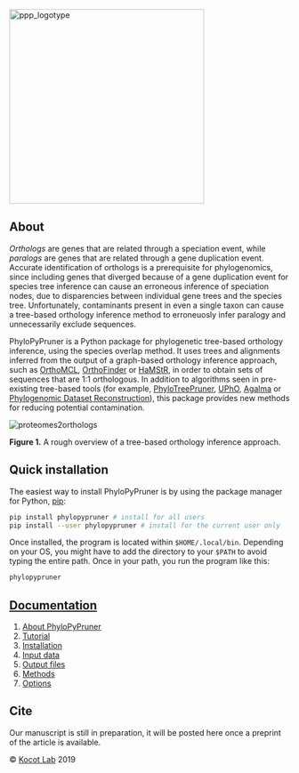 <img src="https://gitlab.com/fethalen/phylopypruner/raw/master/doc/images/ppp_logo.png" alt="ppp_logotype" width="350"/>

## About

*Orthologs* are genes that are related through a speciation event, while
*paralogs* are genes that are related through a gene duplication event.
Accurate identification of orthologs is a prerequisite for phylogenomics, since
including genes that diverged because of a gene duplication event for species
tree inference can cause an erroneous inference of speciation nodes, due to
disparencies between individual gene trees and the species tree. Unfortunately,
contaminants present in even a single taxon can cause a tree-based orthology
inference method to erroneuosly infer paralogy and unnecessarily exclude
sequences.

PhyloPyPruner is a Python package for phylogenetic tree-based orthology
inference, using the species overlap method. It uses trees and alignments
inferred from the output of a graph-based orthology inference approach, such
as [OrthoMCL](https://www.ncbi.nlm.nih.gov/pubmed/12952885),
[OrthoFinder](https://www.ncbi.nlm.nih.gov/pubmed/26243257) or
[HaMStR](https://www.ncbi.nlm.nih.gov/pubmed/19586527), in order to obtain sets
of sequences that are 1:1 orthologous. In addition to algorithms seen in
pre-existing tree-based tools (for example,
[PhyloTreePruner](https://www.ncbi.nlm.nih.gov/pmc/articles/PMC3825643/),
[UPhO](https://academic.oup.com/mbe/article/33/8/2117/2578877),
[Agalma](https://www.ncbi.nlm.nih.gov/pmc/articles/PMC3840672/) or
[Phylogenomic Dataset
Reconstruction](https://www.ncbi.nlm.nih.gov/pubmed/25158799)), this package
provides new methods for reducing potential contamination.

![proteomes2orthologs](https://gitlab.com/fethalen/phylopypruner/raw/master/doc/images/proteomes2orthologs.png)

**Figure 1.** A rough overview of a tree-based orthology inference approach.

## Quick installation

The easiest way to install PhyloPyPruner is by using the package manager for
Python, [pip](https://pypi.org/project/pip/):

```bash
pip install phylopypruner # install for all users
pip install --user phylopypruner # install for the current user only
```

Once installed, the program is located within `$HOME/.local/bin`. Depending on
your OS, you might have to add the directory to your `$PATH` to avoid typing
the entire path. Once in your path, you run the program like this:

```bash
phylopypruner
```

## [Documentation](https://gitlab.com/fethalen/phylopypruner/wikis)

1. [About PhyloPyPruner](https://gitlab.com/fethalen/phylopypruner/wikis/about-phylopypruner)
2. [Tutorial](https://gitlab.com/fethalen/phylopypruner/wikis/tutorial#phylopypruner-tutorial)
3. [Installation](https://gitlab.com/fethalen/phylopypruner/wikis/installation)
4. [Input data](https://gitlab.com/fethalen/phylopypruner/wikis/input-data)
5. [Output files](https://gitlab.com/fethalen/phylopypruner/wikis/output-files)
6. [Methods](https://gitlab.com/fethalen/phylopypruner/wikis/methods)
7. [Options](https://gitlab.com/fethalen/phylopypruner/wikis/options)

## Cite

Our manuscript is still in preparation, it will be posted here once a preprint
of the article is available.

© [Kocot Lab](https://www.kocotlab.com/) 2019

